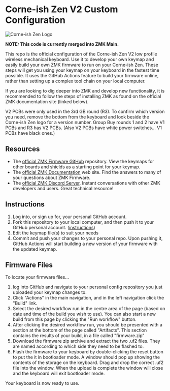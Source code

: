 # Corne-ish Zen V2 Custom Configuration
![Corne-ish Zen Logo](img/Zen_R3_sticker.png)

**NOTE: This code is currently merged into ZMK Main.**

This repo is the official configuration of the Corne-ish Zen V2 low profile wireless mechanical keyboard. Use it to develop your own keymap and easily build your own ZMK firmware to run on your Corne-ish Zen. These steps will get you using your keymap on your keyboard in the fastest time possible. It uses the GitHub Actions feature to build your firmware online, rather than setting up a complex tool chain on your local computer.

If you are looking to dig deeper into ZMK and develop new functionality, it is recommended to follow the steps of installing ZMK as found on the official ZMK documentation site (linked below).

V2 PCBs were only used in the 3rd GB round (R3). To confirm which version you need, remove the bottom from the keyboard and look beside the Corne-ish Zen logo for a version number. Group Buy rounds 1 and 2 have V1 PCBs and R3 has V2 PCBs. (Also V2 PCBs have white power switches... V1 PCBs have black ones.)

## Resources

- The [official ZMK Firmware GitHub](https://github.com/zmkfirmware/zmk) repository. View the keymaps for other boards and shields as a starting point for your keymap.
- The [official ZMK Documentation](https://zmk.dev/docs) web site. Find the answers to many of your questions about ZMK Firmware.
- The [official ZMK Discord Server](https://discord.gg/8cfMkQksSB). Instant conversations with other ZMK developers and users. Great technical resource!

## Instructions

1. Log into, or sign up for, your personal GitHub account.
2. Fork this repository to your local computer, and then push it to your GitHub personal account. ([instructions](https://docs.github.com/en/get-started/quickstart/fork-a-repo))
3. Edit the keymap file(s) to suit your needs
4. Commit and push your changes to your personal repo. Upon pushing it, GitHub Actions will start building a new version of your firmware with the updated keymap.

## Firmware Files

To locate your firmware files...

1. log into GitHub and navigate to your personal config repository you just uploaded your keymap changes to.
2. Click "Actions" in the main navigation, and in the left navigation click the "Build" link.
3. Select the desired workflow run in the centre area of the page (based on date and time of the build you wish to use). You can also start a new build from this page by clicking the "Run workflow" button.
4. After clicking the desired workflow run, you should be presented with a section at the bottom of the page called "Artifacts". This section contains the results of your build, in a file called "firmware.zip"
5. Download the firmware zip archive and extract the two .uf2 files. They are named according to which side they need to be flashed to.
6. Flash the firmware to your keyboard by double-clicking the reset button to put the it in bootloader mode. A window should pop up showing the contents of the storage on the keyboard. Drag and drop the correct .uf2 file into the window. When the upload is complete the window will close and the keyboard will exit bootloader mode.

Your keyboard is now ready to use.

